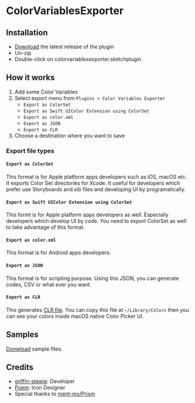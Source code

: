 # ColorVariablesExporter

## Installation

- [Download](../../releases/latest/download/colorvariablesexporter.sketchplugin.zip) the latest release of the plugin
- Un-zip
- Double-click on colorvariablesexporter.sketchplugin

## How it works

1. Add some Color Variables
2. Select export menu from `Plugins > Color Variables Exporter`
    - `Export as ColorSet`
    - `Export as Swift UIColor Extension using ColorSet`
    - `Export as color.xml`
    - `Export as JSON`
    - `Export as CLR`
3. Choose a destination where you want to save

### Export file types

#### `Export as ColorSet`

This format is for Apple platform apps developers such as iOS, macOS etc. It exports Color Set directories for Xcode. It useful for developers which prefer use Storyboards and xib files and developing UI by programatically.

#### `Export as Swift UIColor Extension using ColorSet`

This formt is for Apple platform apps developers as well. Especially developers which develop UI by code. You need to export ColorSet as well to take advantage of this format.

#### `Export as color.xml`

This format is for Android apps developers.

#### `Export as JSON`

This format is for scripting purpose. Using this JSON, you can generate codes, CSV or what ever you want.

#### `Export as CLR`

This generates [CLR file](https://developer.apple.com/library/archive/documentation/Cocoa/Conceptual/DrawColor/Concepts/AboutColorLists.html). You can copy this file at `~/Library/Colors` then you can see your colors inside macOS native Color Picker UI.

## Samples

[Donwload](https://github.com/griffin-stewie/ColorVariablesExporter/releases/download/v0.2.0/samples.zip) sample files.

## Credits

- [griffin-stewie](https://griffin-stewie.github.io/): Developer
- [Poem](https://dribbble.com/poem_f): Icon Designer
- Special thanks to [ment\-mx/Prism](https://github.com/ment-mx/Prism)
